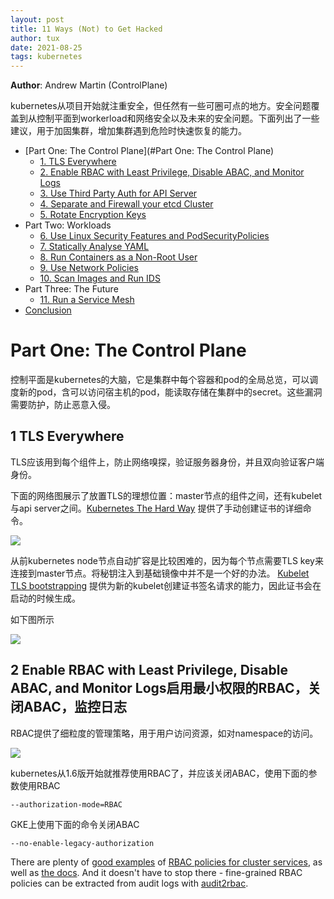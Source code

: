 ```yaml
---
layout: post
title: 11 Ways (Not) to Get Hacked
author: tux
date: 2021-08-25
tags: kubernetes
---
```


**Author**: Andrew Martin (ControlPlane)

kubernetes从项目开始就注重安全，但任然有一些可圈可点的地方。安全问题覆盖到从控制平面到workerload和网络安全以及未来的安全问题。下面列出了一些建议，用于加固集群，增加集群遇到危险时快速恢复的能力。

- [Part One: The Control Plane](#Part One: The Control Plane)
  - [1. TLS Everywhere](https://kubernetes.io/blog/2018/07/18/11-ways-not-to-get-hacked/#1-tls-everywhere)
  - [2. Enable RBAC with Least Privilege, Disable ABAC, and Monitor Logs](https://kubernetes.io/blog/2018/07/18/11-ways-not-to-get-hacked/#2-enable-rbac-with-least-privilege-disable-abac-and-monitor-logs)
  - [3. Use Third Party Auth for API Server](https://kubernetes.io/blog/2018/07/18/11-ways-not-to-get-hacked/#3-use-third-party-auth-for-api-server)
  - [4. Separate and Firewall your etcd Cluster](https://kubernetes.io/blog/2018/07/18/11-ways-not-to-get-hacked/#4-separate-and-firewall-your-etcd-cluster)
  - [5. Rotate Encryption Keys](https://kubernetes.io/blog/2018/07/18/11-ways-not-to-get-hacked/#5-rotate-encryption-keys)
- Part Two: Workloads
  - [6. Use Linux Security Features and PodSecurityPolicies](https://kubernetes.io/blog/2018/07/18/11-ways-not-to-get-hacked/#6-use-linux-security-features-and-podsecuritypolicies)
  - [7. Statically Analyse YAML](https://kubernetes.io/blog/2018/07/18/11-ways-not-to-get-hacked/#7-statically-analyse-yaml)
  - [8. Run Containers as a Non-Root User](https://kubernetes.io/blog/2018/07/18/11-ways-not-to-get-hacked/#8-run-containers-as-a-non-root-user)
  - [9. Use Network Policies](https://kubernetes.io/blog/2018/07/18/11-ways-not-to-get-hacked/#9-use-network-policies)
  - [10. Scan Images and Run IDS](https://kubernetes.io/blog/2018/07/18/11-ways-not-to-get-hacked/#10-scan-images-and-run-ids)
- Part Three: The Future
  - [11. Run a Service Mesh](https://kubernetes.io/blog/2018/07/18/11-ways-not-to-get-hacked/#11-run-a-service-mesh)
- [Conclusion](https://kubernetes.io/blog/2018/07/18/11-ways-not-to-get-hacked/#conclusion)

# Part One: The Control Plane

控制平面是kubernetes的大脑，它是集群中每个容器和pod的全局总览，可以调度新的pod，含可以访问宿主机的pod，能读取存储在集群中的secret。这些漏洞需要防护，防止恶意入侵。

## 1 TLS Everywhere

TLS应该用到每个组件上，防止网络嗅探，验证服务器身份，并且双向验证客户端身份。

下面的网络图展示了放置TLS的理想位置：master节点的组件之间，还有kubelet与api server之间。[Kubernetes The Hard Way](https://github.com/kelseyhightower/kubernetes-the-hard-way/blob/1.9.0/docs/04-certificate-authority.md) 提供了手动创建证书的详细命令。

![](https://d33wubrfki0l68.cloudfront.net/d35c2b375b43b4fa374ae834f95224975418e33f/6b47b/images/blog/2018-06-05-11-ways-not-to-get-hacked/kubernetes-control-plane.png)

从前kubernetes node节点自动扩容是比较困难的，因为每个节点需要TLS key来连接到master节点。将秘钥注入到基础镜像中并不是一个好的办法。 [Kubelet TLS bootstrapping](https://medium.com/@toddrosner/kubernetes-tls-bootstrapping-cf203776abc7) 提供为新的kubelet创建证书签名请求的能力，因此证书会在启动的时候生成。

如下图所示

![](https://d33wubrfki0l68.cloudfront.net/dcff3b9b32534fc0b81c5316e1d08ad10e6fa302/682d5/images/blog/2018-06-05-11-ways-not-to-get-hacked/node-tls-bootstrap.png)

## 2 Enable RBAC with Least Privilege, Disable ABAC, and Monitor Logs启用最小权限的RBAC，关闭ABAC，监控日志

RBAC提供了细粒度的管理策略，用于用户访问资源，如对namespace的访问。

![](https://d33wubrfki0l68.cloudfront.net/5ffaca47a78a1e02787d105772eb7a72e28c281a/0a9d3/images/blog/2018-06-05-11-ways-not-to-get-hacked/rbac2.png)

kubernetes从1.6版开始就推荐使用RBAC了，并应该关闭ABAC，使用下面的参数使用RBAC

```
--authorization-mode=RBAC
```

GKE上使用下面的命令关闭ABAC

```
--no-enable-legacy-authorization
```

There are plenty of [good examples](https://docs.bitnami.com/kubernetes/how-to/configure-rbac-in-your-kubernetes-cluster/) of [RBAC policies for cluster services](https://github.com/uruddarraju/kubernetes-rbac-policies), as well as [the docs](https://kubernetes.io/docs/admin/authorization/rbac/#role-binding-examples). And it doesn't have to stop there - fine-grained RBAC policies can be extracted from audit logs with [audit2rbac](https://github.com/liggitt/audit2rbac).

